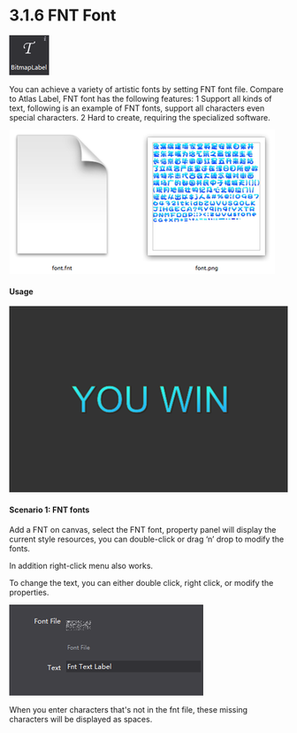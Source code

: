 # 3.1.6 FNT Font

 
 ![image](res/image080.png)

You can achieve a variety of artistic fonts by setting FNT font file.
Compare to Atlas Label, FNT font has the following features:
1 Support all kinds of text, following is an example of FNT fonts, support all characters even special characters.
2 Hard to create, requiring the specialized software.
  
 ![image](res/image081.png)
 
#### Usage
 
 ![image](res/image082.png)

#### Scenario 1: FNT fonts
Add a FNT on canvas, select the FNT font, property panel will display the current style resources, you can double-click or drag ‘n’ drop to modify the fonts.

In addition right-click menu also works.

To change the text, you can either double click, right click, or modify the properties.
  
 ![image](res/image083.png)

When you enter characters that's not in the fnt file, these missing characters will be displayed as spaces.

